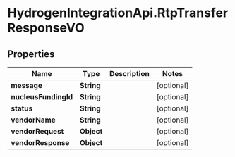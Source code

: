 # HydrogenIntegrationApi.RtpTransferResponseVO

## Properties
Name | Type | Description | Notes
------------ | ------------- | ------------- | -------------
**message** | **String** |  | [optional] 
**nucleusFundingId** | **String** |  | [optional] 
**status** | **String** |  | [optional] 
**vendorName** | **String** |  | [optional] 
**vendorRequest** | **Object** |  | [optional] 
**vendorResponse** | **Object** |  | [optional] 


